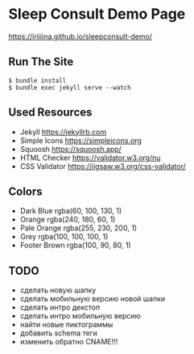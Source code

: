 # Sleep Consult Demo Page

https://iriiiina.github.io/sleepconsult-demo/

## Run The Site

    $ bundle install
    $ bundle exec jekyll serve --watch

## Used Resources

* Jekyll https://jekyllrb.com
* Simple Icons https://simpleicons.org
* Squoosh https://squoosh.app/
* HTML Checker https://validator.w3.org/nu
* CSS Validator https://jigsaw.w3.org/css-validator/

## Colors

* Dark Blue rgba(60, 100, 130, 1)
* Orange rgba(240, 180, 60, 1)
* Pale Orange rgba(255, 230, 200, 1)
* Grey rgba(100, 100, 100, 1)
* Footer Brown rgba(100, 90, 80, 1)

## TODO

* сделать новую шапку
* сделать мобильную версию новой шапки
* сделать интро декстоп
* сделать интро мобильную версию
* найти новые пиктограммы
* добавить schema теги
* изменить обратно CNAME!!!